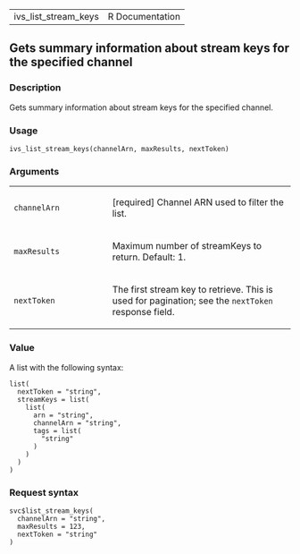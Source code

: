 <table style="width: 100%;">
<tbody>
<tr class="odd">
<td>ivs_list_stream_keys</td>
<td style="text-align: right;">R Documentation</td>
</tr>
</tbody>
</table>

## Gets summary information about stream keys for the specified channel

### Description

Gets summary information about stream keys for the specified channel.

### Usage

    ivs_list_stream_keys(channelArn, maxResults, nextToken)

### Arguments

<table>
<colgroup>
<col style="width: 35%" />
<col style="width: 65%" />
</colgroup>
<tbody>
<tr class="odd">
<td><code id="ivs_list_stream_keys_:_channelArn">channelArn</code></td>
<td><p>[required] Channel ARN used to filter the list.</p></td>
</tr>
<tr class="even">
<td><code id="ivs_list_stream_keys_:_maxResults">maxResults</code></td>
<td><p>Maximum number of streamKeys to return. Default: 1.</p></td>
</tr>
<tr class="odd">
<td><code id="ivs_list_stream_keys_:_nextToken">nextToken</code></td>
<td><p>The first stream key to retrieve. This is used for pagination;
see the <code>nextToken</code> response field.</p></td>
</tr>
</tbody>
</table>

### Value

A list with the following syntax:

    list(
      nextToken = "string",
      streamKeys = list(
        list(
          arn = "string",
          channelArn = "string",
          tags = list(
            "string"
          )
        )
      )
    )

### Request syntax

    svc$list_stream_keys(
      channelArn = "string",
      maxResults = 123,
      nextToken = "string"
    )
